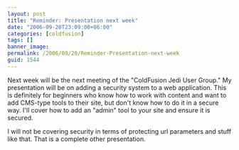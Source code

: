 ```yaml
---
layout: post
title: "Reminder: Presentation next week"
date: "2006-09-20T23:09:00+06:00"
categories: [coldfusion]
tags: []
banner_image: 
permalink: /2006/09/20/Reminder-Presentation-next-week
guid: 1544
---
```


Next week will be the next meeting of the "ColdFusion Jedi User Group." My presentation will be on adding a security system to a web application. This is definitely for beginners who know how to work with content and want to add CMS-type tools to their site, but don't know how to do it in a secure way. I'll cover how to add an "admin" tool to your site and ensure it is secured. 

I will not be covering security in terms of protecting url parameters and stuff like that. That is a complete other presentation.